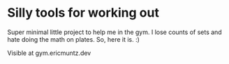 Silly tools for working out
=================

Super minimal little project to help me in the gym. I lose counts of sets and hate doing the math on plates. So, here it is. :)

Visible at gym.ericmuntz.dev
